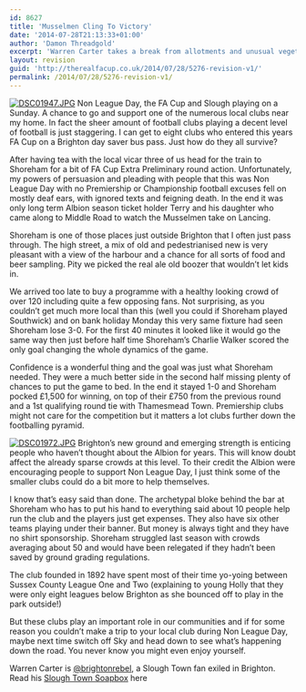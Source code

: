 ```yaml
---
id: 8627
title: 'Musselmen Cling To Victory'
date: '2014-07-28T21:13:33+01:00'
author: 'Damon Threadgold'
excerpt: 'Warren Carter takes a break from allotments and unusual vegetables for a spot of tea with the vicar, a bit of Non League Day and what it can mean to Non League sides. Oh - and he watched Shoreham .v. Lancing in the FA Cup.'
layout: revision
guid: 'http://therealfacup.co.uk/2014/07/28/5276-revision-v1/'
permalink: /2014/07/28/5276-revision-v1/
---
```


[![DSC01947.JPG](http://lh3.ggpht.com/-Mj5xZsl_ghQ/TmO888aY3yI/AAAAAAAAAVc/UQBKI0u0keI/h320/DSC01947.JPG)](http://lh3.ggpht.com/-Mj5xZsl_ghQ/TmO888aY3yI/AAAAAAAAAVc/UQBKI0u0keI/w800/DSC01947.JPG) Non League Day, the FA Cup and Slough playing on a Sunday. A chance to go and support one of the numerous local clubs near my home. In fact the sheer amount of football clubs playing a decent level of football is just staggering. I can get to eight clubs who entered this years FA Cup on a Brighton day saver bus pass. Just how do they all survive?

After having tea with the local vicar three of us head for the train to Shoreham for a bit of FA Cup Extra Preliminary round action. Unfortunately, my powers of persuasion and pleading with people that this was Non League Day with no Premiership or Championship football excuses fell on mostly deaf ears, with ignored texts and feigning death. In the end it was only long term Albion season ticket holder Terry and his daughter who came along to Middle Road to watch the Musselmen take on Lancing.

Shoreham is one of those places just outside Brighton that I often just pass through. The high street, a mix of old and pedestrianised new is very pleasant with a view of the harbour and a chance for all sorts of food and beer sampling. Pity we picked the real ale old boozer that wouldn’t let kids in.

We arrived too late to buy a programme with a healthy looking crowd of over 120 including quite a few opposing fans. Not surprising, as you couldn’t get much more local than this (well you could if Shoreham played Southwick) and on bank holiday Monday this very same fixture had seen Shoreham lose 3-0. For the first 40 minutes it looked like it would go the same way then just before half time Shoreham’s Charlie Walker scored the only goal changing the whole dynamics of the game.

Confidence is a wonderful thing and the goal was just what Shoreham needed. They were a much better side in the second half missing plenty of chances to put the game to bed. In the end it stayed 1-0 and Shoreham pocked £1,500 for winning, on top of their £750 from the previous round and a 1st qualifying round tie with Thamesmead Town. Premiership clubs might not care for the competition but it matters a lot clubs further down the footballing pyramid.

[![DSC01972.JPG](http://lh3.ggpht.com/-d6Ct_wqFMP8/TmO9FOf_RYI/AAAAAAAAAVk/D8wgyl2tl5E/h320/DSC01972.JPG)](http://lh3.ggpht.com/-d6Ct_wqFMP8/TmO9FOf_RYI/AAAAAAAAAVk/D8wgyl2tl5E/w800/DSC01972.JPG) Brighton’s new ground and emerging strength is enticing people who haven’t thought about the Albion for years. This will know doubt affect the already sparse crowds at this level. To their credit the Albion were encouraging people to support Non League Day, I just think some of the smaller clubs could do a bit more to help themselves.

I know that’s easy said than done. The archetypal bloke behind the bar at Shoreham who has to put his hand to everything said about 10 people help run the club and the players just get expenses. They also have six other teams playing under their banner. But money is always tight and they have no shirt sponsorship. Shoreham struggled last season with crowds averaging about 50 and would have been relegated if they hadn’t been saved by ground grading regulations.

The club founded in 1892 have spent most of their time yo-yoing between Sussex County League One and Two (explaining to young Holly that they were only eight leagues below Brighton as she bounced off to play in the park outside!)

But these clubs play an important role in our communities and if for some reason you couldn’t make a trip to your local club during Non League Day, maybe next time switch off Sky and head down to see what’s happening down the road. You never know you might even enjoy yourself.

Warren Carter is [@brightonrebel](http://twitter.com/#!/brightonrebel), a Slough Town fan exiled in Brighton. Read his [Slough Town Soapbox](http://www.sloughtownsoapbox.blogspot.com/) here